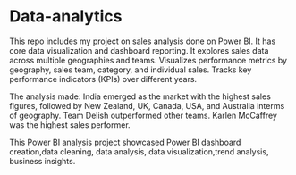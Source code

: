 # Data-analytics
This repo includes my project on sales analysis done on Power BI. It has core data visualization and dashboard reporting. 
It explores sales data across multiple geographies and teams.
Visualizes performance metrics by geography, sales team, category, and individual sales. 
Tracks key performance indicators (KPIs) over different years. 

The analysis made:
India emerged as the market with the highest sales figures, followed by New Zealand, UK, Canada, USA, and Australia interms of geography. 
Team Delish outperformed other teams.
Karlen McCaffrey was the highest sales performer.

This Power BI analysis project showcased Power BI dashboard creation,data cleaning, data analysis, data visualization,trend analysis, business insights. 


